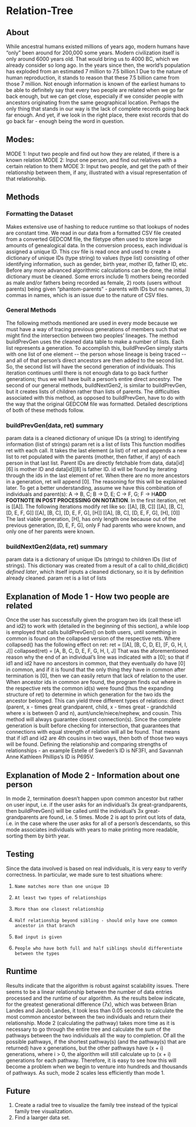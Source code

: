 # Relation-Tree

## About
While ancestral humans existed millions of years ago, modern humans have “only” been around for 200,000 some years. Modern civilization itself is only around 6000 years old. That would bring us to 4000 BC, which we already consider so long ago. In the years since then, the world’s population has exploded from an estimated 7 million to 7.5 billion.1 Due to the nature of human reproduction, it stands to reason that these 7.5 billion came from those 7 million. Not enough information is known of the earliest humans to be able to definitely say that every two people are related when we go far back enough, but we can get close, especially if we consider people with ancestors originating from the same geographical location. Perhaps the only thing that stands in our way is the lack of complete records going back far enough. And yet, if we look in the right place, there exist records that do go back far - enough being the word in question.

## Modes:
MODE 1: Input two people and find out how they are related, if there is a known relation
MODE 2: Input one person, and find out relatives with a certain relation to them
MODE 3: Input two people, and get the path of their relationship between them, if any, illustrated with a visual representation of that relationship.

## Methods

### Formatting the Dataset
Makes extensive use of hashing to reduce runtime so that lookups of nodes are constant time. We read in our data from a formatted CSV file created from a converted GEDCOM file, the filetype often used to store large amounts of genealogical data. In the conversion process, each individual is assigned a unique ID. This csv file is read once and used to create a dictionary of unique IDs (type string) to values (type list) consisting of other identifying information, such as gender, birth year, mother ID, father ID, etc. Before any more advanced algorithmic calculations can be done, the initial dictionary must be cleaned. Some errors include 1) mothers being recorded as male and/or fathers being recorded as female, 2) roots (users without parents) being given “phantom-parents” - parents with IDs but no names, 3) commas in names, which is an issue due to the nature of CSV files.


### General Methods
The following methods mentioned are used in every mode because we must have a way of tracing previous generations of members such that we might find the intersection between two peoples’ lineages.  The method buildPrevGen uses the cleaned data table to make a number of lists. Each list represents a generation. To accomplish this, buildPrevGen simply starts with one list of one element -- the person whose lineage is being traced -- and all of that person’s direct ancestors are then added to the second list.  So, the second list will have the second generation of individuals.  This iteration continues until there is not enough data to go back further generations; thus we will have built a person’s entire direct ancestry.
The second of our general methods, buildNextGen2, is similar to buildPrevGen, but it creates lists of children rather than lists of parents.  The difficulties associated with this method, as opposed to buildPrevGen, have to do with the way that the original GEDCOM file was formatted.  Detailed descriptions of both of these methods follow.

### buildPrevGen(data, ret) summary
param data is a cleaned dictionary of unique IDs (a string) to identifying information (list of strings)
param ret is a list of lists
This function modifies ret with each call. It takes the last element (a list) of ret and appends a new list to ret populated with the parents (mother, then father, if any) of each person in that last list. Parent IDs are directly fetchable from data, data[id][6] is mother ID and data[id][8] is father ID. id will be found by iterating through the ids in the last element of ret. When there are no more ancestors in a generation, ret will append [0]. The reasoning for this will be explained later. To get a better understanding, assume we have this combination of individuals and parent(s): A -> B, C; B -> D, E; C -> F, G; F -> H**ADD FOOTNOTE IN POST PROCESSING ON NOTATION**. In the first iteration, ret is [[A]]. The following iterations modify ret like so:
[[A], [B, C]]
[[A], [B, C], [D, E, F, G]]
[[A], [B, C], [D, E, F, G], [H]]
[[A], [B, C], [D, E, F, G], [H], [0]]
The last viable generation, [H], has only length one because out of the previous generation, [D, E, F, G], only F had parents who were known, and only one of her parents were known.


### buildNextGen2(data, ret) summary
param data is a dictionary of unique IDs (strings) to children IDs (list of strings). This dictionary was created from a result of a call to child_dic(dict) *defined later*, which itself inputs a cleaned dictionary, so it is by definition already cleaned.
param ret is a list of lists

 
## Explanation of Mode 1 - How two people are related
Once the user has successfully given the program two ids (call these id1 and id2) to work with (detailed in the beginning of this section), a while loop is employed that calls buildPrevGen() on both users, until something in common is found on the collapsed version of the respective rets. Where collapsed() has the following effect on ret:
ret = [[A], [B, C, D, E], [F, G, H, I, J]]
collapsed(ret) = [A, B, C, D, E, F, G, H, I, J]
That was the aforementioned reason why the end of an individual’s line was indicated with a [0]; so that if id1 and id2 have no ancestors in common, that they eventually do have [0] in common, and if it is found that the only thing they have in common after termination is [0], then we can easily return that lack of relation to the user. When ancestor ids in common are found, the program finds out where in the respective rets the common id(s) were found (thus the expanding structure of ret) to determine in which generation for the two ids the ancestor belonged. This can yield three different types of relations: direct (parent, x - times great grandparent, child, x - times great - grandchild where x is between 0 and n), aunt/uncle/niece/nephew, and cousin.
This method will always guarantee closest connection(s).  Since the complete generation is built before checking for intersection, that guarantees that connections with equal strength of relation will all be found. That means that if id1 and id2 are 4th cousins in two ways, then both of those two ways will be found.
Defining the relationship and comparing strengths of relationships - an example
Estelle of Sweden’s ID is NF3FI, and Savannah Anne Kathleen Phillips’s ID is P695V. 



## Explanation of Mode 2 - Information about one person
In mode 2, termination doesn’t happen upon common ancestor but rather on user input, i.e. if the user asks for an individual’s 3x great-grandparents, then buildPrevGen() will be called until the individual’s 3x great-grandparents are found, i.e. 5 times. Mode 2 is apt to print out lots of data, i.e. in the case where the user asks for all of a person’s descendants, so this mode associates individuals with years to make printing more readable, sorting them by birth year. 


## Testing
Since the data involved is based on real individuals, it is very easy to verify correctness. In particular, we made sure to test situations where:
1)     Name matches more than one unique ID
2)     At least two types of relationships
3)     More than one closest relationship
4)     Half relationship beyond sibling - should only have one common ancestor in that branch
5)     Bad input is given
6)     People who have both full and half siblings should differentiate between the types


## Runtime

Results indicate that the algorithm is robust against scalability issues. There seems to be a linear relationship between the number of data entries processed and the runtime of our algorithm. As the results below indicate, for the greatest generational difference (7x), which was between Brian Landes and Jacob Landes, it took less than 0.05 seconds to calculate the most common ancestor between the two individuals and return their relationship. Mode 2 (calculating the pathway) takes more time as it is necessary to go through the entire tree and calculate the sum of the pathways between the two individuals all the way to completion. Of all the possible pathways, if the shortest pathway(s) (and the pathway(s) that are returned) have x generations, but the other pathways have (x + i) generations, where i > 0, the algorithm will still calculate up to (x + i) generations for each pathway. Therefore, it is easy to see how this will become a problem when we begin to venture into hundreds and thousands of pathways. As such, mode 2 scales less efficiently than mode 1.


## Future

1. Create a radial tree to visualize the family tree instead of the typical family tree visualization.
2. Find a laarger data set. 

